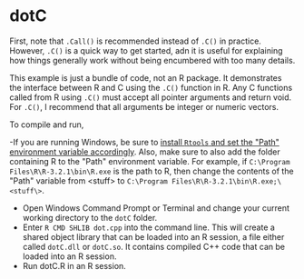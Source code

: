 # dotC

First, note that `.Call()` is recommended instead of `.C()` in practice. However, `.C()` is a quick way to get started, adn it is useful for explaining how things generally work without being encumbered with too many details.

This example is just a bundle of code, not an R package. It demonstrates the interface between R and C using the `.C()` function in R. Any C functions called from R using `.C()` must accept all pointer arguments and return void. For `.C()`, I recommend that all arguments be integer or numeric vectors.

To compile and run, 

-If you are running Windows, be sure to [install `Rtools` and set the "Path" environment variable accordingly](https://www.biostat.wisc.edu/~kbroman/Rintro/Rwinpack.html). Also,  make sure to also add the folder containing R to the "Path" environment variable. For example, if `C:\Program Files\R\R-3.2.1\bin\R.exe` is the path to R, then change the contents of the "Path" variable from \<stuff\> to `C:\Program Files\R\R-3.2.1\bin\R.exe;\<stuff\>`.
- Open Windows Command Prompt or Terminal and change your current working directory to the `dotC` folder.
- Enter `R CMD SHLIB dot.cpp` into the command line. This will create a shared object library that can be loaded into an R session, a file either called `dotC.dll` or `dotC.so`. It contains compiled C++ code that can be loaded into an R session.
- Run dotC.R in an R session.